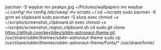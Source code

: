 pacman -S waybar
mv peakpx.jpg ~/Pictures/wallpapers
mv waybar ~/.config/
mv config /etc/sway/
mv scripts ~/
cd ~/scripts
sudo pacman -S grim wl-clipboard
sudo pacman -S slurp
exec chmod +x ~/scripts/screenshot_clipboard.sh
exec chmod +x ~/scripts/screenshot_region_clipboard.sh
cd 
sudo git clone https://github.com/keyitdev/sddm-astronaut-theme.git /usr/share/sddm/themes/sddm-astronaut-theme
sudo cp /usr/share/sddm/themes/sddm-astronaut-theme/Fonts/* /usr/share/fonts/